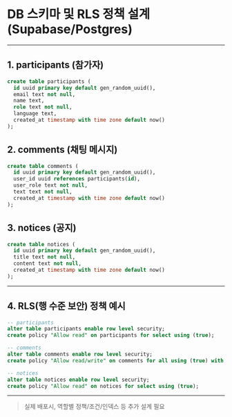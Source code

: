 # DB 스키마 및 RLS 정책 설계 (Supabase/Postgres)

---

## 1. participants (참가자)
```sql
create table participants (
  id uuid primary key default gen_random_uuid(),
  email text not null,
  name text,
  role text not null,
  language text,
  created_at timestamp with time zone default now()
);
```

## 2. comments (채팅 메시지)
```sql
create table comments (
  id uuid primary key default gen_random_uuid(),
  user_id uuid references participants(id),
  user_role text not null,
  text text not null,
  created_at timestamp with time zone default now()
);
```

## 3. notices (공지)
```sql
create table notices (
  id uuid primary key default gen_random_uuid(),
  title text not null,
  content text not null,
  created_at timestamp with time zone default now()
);
```

---

## 4. RLS(행 수준 보안) 정책 예시
```sql
-- participants
alter table participants enable row level security;
create policy "Allow read" on participants for select using (true);

-- comments
alter table comments enable row level security;
create policy "Allow read/write" on comments for all using (true) with check (true);

-- notices
alter table notices enable row level security;
create policy "Allow read" on notices for select using (true);
```

---

> 실제 배포시, 역할별 정책/조건/인덱스 등 추가 설계 필요
